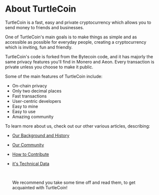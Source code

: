 # About TurtleCoin

TurtleCoin is a fast, easy and private cryptocurrency which allows you to send money to friends and businesses.

One of TurtleCoin's main goals is to make things as simple and as accessible as possible for everyday people, creating a cryptocurrency which is inviting, fun and friendly.

TurtleCoin's code is forked from the Bytecoin code, and it has majorly the same privacy features you'll find in Monero and Aeon. Every transaction is private unless you choose to make it public.

Some of the main features of TurtleCoin include:

- On-chain privacy
- Only two decimal places
- Fast transactions
- User-centric developers
- Easy to mine 
- Easy to use
- Amazing community



To learn more about us, check out our other various articles, describing:

- [Our Background and History](Background-and-History)

- [Our Community](Community)

- [How to Contribute](Contributing)

- [it's Technical Data](technical-data.md)

  ​

  We recommend you take some time off and read them, to get acquainted with TurtleCoin!
